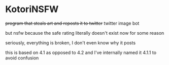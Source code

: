 # KotoriNSFW

~~program that steals art and reposts it to twitter~~ twitter image bot 

but nsfw because the safe rating literally doesn't exist now for some reason

seriously, everything is broken, I don't even know why it posts

this is based on 4.1 as opposed to 4.2 and I've internally named it 4.1.1 to avoid confusion
